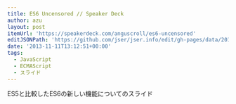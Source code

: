 ```yaml
---
title: ES6 Uncensored // Speaker Deck
author: azu
layout: post
itemUrl: 'https://speakerdeck.com/anguscroll/es6-uncensored'
editJSONPath: 'https://github.com/jser/jser.info/edit/gh-pages/data/2013/11/index.json'
date: '2013-11-11T13:12:51+00:00'
tags:
  - JavaScript
  - ECMAScript
  - スライド
---
```

ES5と比較したES6の新しい機能についてのスライド
